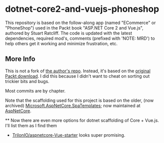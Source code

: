 # dotnet-core2-and-vuejs-phoneshop
This repository is based on the follow-along app (named "ECommerce" or "PhoneShop") used in the Packt book "ASP.NET Core 2 and Vue.js", authored by Stuart Ratcliff. The code is updated with the latest dependencies, required mod's, comments (prefixed with 'NOTE: MRD') to help others get it working and minimize frustration, etc.

## More Info
This is not a fork of [the author's repo](https://github.com/sturatcliffe/ASP.NET-Core-2-and-Vue.js). Instead, it's based on the [original Packt download](https://www.packtpub.com/support). I did this because I didn't want to cheat on sorting out trickier bits and bugs.

Most commits are by chapter.

Note that the scaffolding used for this project is based on the older, (now archived)
[Microsoft.AspNetCore.SpaTemplates](https://github.com/aspnet/javascriptservices); now maintained 
at [AspNetCore](https://github.com/aspnet/AspNetCore).

** Now there are even more options for dotnet scaffolding of Core + Vue.js.
I'll list them as I find them
* [TrilonIO/aspnetcore-Vue-starter](https://github.com/TrilonIO/aspnetcore-Vue-starter) looks super promising.
